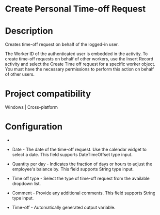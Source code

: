 ﻿# Create Personal Time-off Request

# Description

Creates time-off request on behalf of the logged-in user.

The Worker ID of the authenticated user is embedded in the activity. To create time-off requests on behalf of other workers, use the Insert Record activity and select the Create Time off request for a specific worker object. You must have the necessary permissions to perform this action on behalf of other users.

# Project compatibility

Windows | Cross-platform

# Configuration

* 
* Date - The date of the time-off request. Use the calendar widget to select a date. This field supports DateTimeOffset type input.
* Quantity per day - Indicates the fraction of days or hours to adjust the employee's balance by. This field supports String type input.
* Time off type - Select the type of time-off request from the available dropdown list.
* Comment - Provide any additional comments. This field supports String type input.









* Time-off - Automatically generated output variable.

